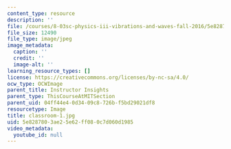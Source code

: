 ```yaml
---
content_type: resource
description: ''
file: /courses/8-03sc-physics-iii-vibrations-and-waves-fall-2016/5e8287803ae25e62ff080c7d060d1985_classroom-1.jpg
file_size: 12490
file_type: image/jpeg
image_metadata:
  caption: ''
  credit: ''
  image-alt: ''
learning_resource_types: []
license: https://creativecommons.org/licenses/by-nc-sa/4.0/
ocw_type: OCWImage
parent_title: Instructor Insights
parent_type: ThisCourseAtMITSection
parent_uid: 04ff44e4-0d34-09c8-726b-f5bd29021df8
resourcetype: Image
title: classroom-1.jpg
uid: 5e828780-3ae2-5e62-ff08-0c7d060d1985
video_metadata:
  youtube_id: null
---
```

